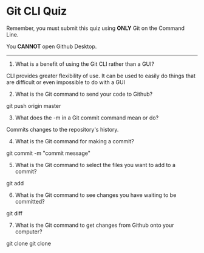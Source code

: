 # Git CLI Quiz

Remember, you must submit this quiz using __ONLY__ Git on the Command Line.

You __CANNOT__ open Github Desktop.

---

1. What is a benefit of using the Git CLI rather than a GUI?

CLI provides greater flexibility of use. It can be used to easily do things that are difficult or even impossible to do with a GUI

2. What is the Git command to send your code to Github?

git push origin master

3. What does the -m in a Git commit command mean or do?

Commits  changes to the repository's history.

4. What is the Git command for making a commit?

git commit -m "commit message"

5. What is the Git command to select the files you want to add to a commit?

git add

6. What is the Git command to see changes you have waiting to be committed?

git diff

7. What is the Git command to get changes from Github onto your computer?

git clone
git clone
